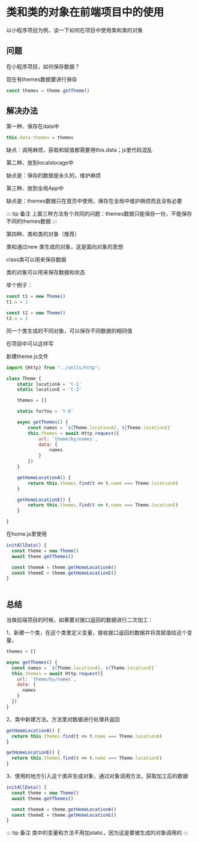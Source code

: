 # 类和类的对象在前端项目中的使用

以小程序项目为例，谈一下如何在项目中使用类和类的对象

## 问题

在小程序项目，如何保存数据？

现在有themes数据要进行保存

```js
const themes = theme.getTheme()
```

## 解决办法

第一种、保存在data中

```js
this.data.themes = themes
```

缺点：调用麻烦，获取和赋值都需要用this.data；js里代码混乱

第二种、放到localstorage中

缺点是：保存的数据是永久的，维护麻烦

第三种、放到全局App中

缺点是：themes数据只在首页中使用，保存在全局中维护麻烦而且没有必要

::: tip 备注
上面三种方法有个共同的问题：themes数据只能保存一份，不能保存不同的themes数据
:::

第四种、类和类的对象（推荐）

类和通过new 类生成的对象，这是面向对象的思想

class类可以用来保存数据

类的对象可以用来保存数据和状态

举个例子：

```js
const t1 = new Theme()
t1.a = 1

const t2 = new Theme()
t2.a = 2
```

同一个类生成的不同对象，可以保存不同数据的相同值

在项目中可以这样写

新建theme.js文件

```js
import {Http} from "../utils/http";

class Theme {
    static locationA = 't-1'
    static locationE = 't-2'

    themes = []

    static forYou = 't-6'

    async getThemes() {
        const names = `${Theme.locationA}, ${Theme.locationE}`
        this.themes = await Http.request({
            url: `theme/by/names`,
            data: {
                names
            }
        })
    }

    getHomeLocationA() {
        return this.themes.find(t => t.name === Theme.locationA)
    }

    getHomeLocationE() {
        return this.themes.find(t => t.name === Theme.locationE)
    }

}

```

在home.js里使用

```js
initAllData() {
  const theme = new Theme()
  await theme.getThemes()

  const themeA = theme.getHomeLocationA()
  const themeE = theme.getHomeLocationE()
}    
     
```

## 总结

当做前端项目的时候，如果要对接口返回的数据进行二次加工：

1、新建一个类，在这个类里定义变量，接收接口返回的数据并将其赋值给这个变量，

```js
themes = []

async getThemes() {
  const names = `${Theme.locationA}, ${Theme.locationE}`
  this.themes = await Http.request({
    url: `theme/by/names`,
    data: {
      names
    }
  })
}    
```

2、类中新建方法，方法里对数据进行处理并返回

```js
getHomeLocationA() {
  return this.themes.find(t => t.name === Theme.locationA)
}

getHomeLocationE() {
  return this.themes.find(t => t.name === Theme.locationE)
}    
```

3、使用的地方引入这个类并生成对象，通过对象调用方法，获取加工后的数据

```js
initAllData() {
  const theme = new Theme()
  await theme.getThemes()

  const themeA = theme.getHomeLocationA()
  const themeE = theme.getHomeLocationE()
}    
```

::: tip 备注
类中的变量和方法不用加static，因为这是要被生成的对象调用的
:::
